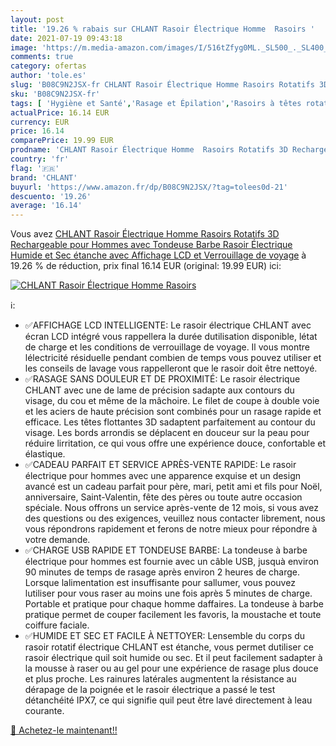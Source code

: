 ```yaml
---
layout: post
title: '19.26 % rabais sur CHLANT Rasoir Électrique Homme  Rasoirs '
date: 2021-07-19 09:43:18
image: 'https://m.media-amazon.com/images/I/516tZfyg0ML._SL500_._SL400_.jpg'
comments: true
category: ofertas
author: 'tole.es'
slug: 'B08C9N2JSX-fr CHLANT Rasoir Électrique Homme Rasoirs Rotatifs 3D...'
sku: 'B08C9N2JSX-fr'
tags: [ 'Hygiène et Santé','Rasage et Épilation','Rasoirs à têtes rotatives homme','Rasoirs électriques et accessoires','Rasoirs électriques homme','chlant', ]
actualPrice: 16.14 EUR
currency: EUR
price: 16.14
comparePrice: 19.99 EUR
prodname: 'CHLANT Rasoir Électrique Homme  Rasoirs Rotatifs 3D Rechargeable pour Hommes avec Tondeuse Barbe  Rasoir Électrique Humide et Sec étanche avec Affichage LCD et Verrouillage de voyage'
country: 'fr'
flag: '🇫🇷'
brand: 'CHLANT'
buyurl: 'https://www.amazon.fr/dp/B08C9N2JSX/?tag=tolees0d-21'
descuento: '19.26'
average: '16.14'
---
```


Vous avez [CHLANT Rasoir Électrique Homme  Rasoirs Rotatifs 3D Rechargeable pour Hommes avec Tondeuse Barbe  Rasoir Électrique Humide et Sec étanche avec Affichage LCD et Verrouillage de voyage](https://www.amazon.fr/dp/B08C9N2JSX/?tag=tolees0d-21)  à  19.26 % de réduction, prix final  16.14 EUR (original: 19.99 EUR) ici:

[![CHLANT Rasoir Électrique Homme  Rasoirs ](https://m.media-amazon.com/images/I/516tZfyg0ML._SL500_._SL400_.jpg)](https://www.amazon.fr/dp/B08C9N2JSX/?tag=tolees0d-21)

ℹ️:

- ✅AFFICHAGE LCD INTELLIGENTE: Le rasoir électrique CHLANT avec écran LCD intégré vous rappellera la durée dutilisation disponible, létat de charge et les conditions de verrouillage de voyage. Il vous montre lélectricité résiduelle pendant combien de temps vous pouvez utiliser et les conseils de lavage vous rappelleront que le rasoir doit être nettoyé.
- ✅RASAGE SANS DOULEUR ET DE PROXIMITÉ: Le rasoir électrique CHLANT avec une de lame de précision sadapte aux contours du visage, du cou et même de la mâchoire. Le filet de coupe à double voie et les aciers de haute précision sont combinés pour un rasage rapide et efficace. Les têtes flottantes 3D sadaptent parfaitement au contour du visage. Les bords arrondis se déplacent en douceur sur la peau pour réduire lirritation, ce qui vous offre une expérience douce, confortable et élastique.
- ✅CADEAU PARFAIT ET SERVICE APRÈS-VENTE RAPIDE: Le rasoir électrique pour hommes avec une apparence exquise et un design avancé est un cadeau parfait pour père, mari, petit ami et fils pour Noël, anniversaire, Saint-Valentin, fête des pères ou toute autre occasion spéciale. Nous offrons un service après-vente de 12 mois, si vous avez des questions ou des exigences, veuillez nous contacter librement, nous vous répondrons rapidement et ferons de notre mieux pour répondre à votre demande.
- ✅CHARGE USB RAPIDE ET TONDEUSE BARBE: La tondeuse à barbe électrique pour hommes est fournie avec un câble USB, jusquà environ 90 minutes de temps de rasage après environ 2 heures de charge. Lorsque lalimentation est insuffisante pour sallumer, vous pouvez lutiliser pour vous raser au moins une fois après 5 minutes de charge. Portable et pratique pour chaque homme daffaires. La tondeuse à barbe pratique permet de couper facilement les favoris, la moustache et toute coiffure faciale.
- ✅HUMIDE ET SEC ET FACILE À NETTOYER: Lensemble du corps du rasoir rotatif électrique CHLANT est étanche, vous permet dutiliser ce rasoir électrique quil soit humide ou sec. Et il peut facilement sadapter à la mousse à raser ou au gel pour une expérience de rasage plus douce et plus proche. Les rainures latérales augmentent la résistance au dérapage de la poignée et le rasoir électrique a passé le test détanchéité IPX7, ce qui signifie quil peut être lavé directement à leau courante.

[🛒 Achetez-le maintenant!!](https://www.amazon.fr/dp/B08C9N2JSX/?tag=tolees0d-21)
